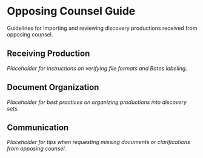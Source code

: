 # Opposing Counsel Guide

Guidelines for importing and reviewing discovery productions received from opposing counsel.

## Receiving Production

*Placeholder for instructions on verifying file formats and Bates labeling.*

## Document Organization

*Placeholder for best practices on organizing productions into discovery sets.*

## Communication

*Placeholder for tips when requesting missing documents or clarifications from opposing counsel.*
